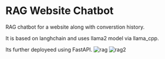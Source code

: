 # RAG Website Chatbot 

RAG chatbot for a website along with converstion history.

It is based on langhchain and uses llama2 model via llama_cpp. 

Its further deployeed using FastAPI.
![rag](https://github.com/nitishsingh41/rag_chatbot_api/assets/45527813/02611338-0ae9-4679-ab5a-6c46ea5511b9)
![rag2](https://github.com/nitishsingh41/rag_chatbot_api/assets/45527813/cf0bba50-6c08-4c13-a47e-2c3d0847ddc1)
